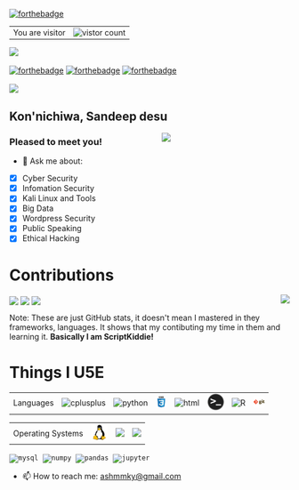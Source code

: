 [![forthebadge](https://forthebadge.com/images/badges/made-with-markdown.svg)](https://forthebadge.com) 
<table>
  <tr>
    <td>You are visitor</td>
    <td><img src="https://profile-counter.glitch.me/Sandeep-BlackHat/count.svg" alt="vistor count" height="50" /></td>
  </tr>
</table>
<img src = 'https://capsule-render.vercel.app/api?type=wave&color=000000&height=150&section=footer&text=Veni,%20Vidi,%20Vici&fontSize=100&animation=blinking&fontColor=00FF00'/>

[![forthebadge](https://forthebadge.com/images/badges/not-a-bug-a-feature.svg)](https://forthebadge.com)  [![forthebadge](https://forthebadge.com/images/badges/powered-by-coffee.svg)](https://forthebadge.com) [![forthebadge](https://forthebadge.com/images/badges/60-percent-of-the-time-works-every-time.svg)](https://forthebadge.com)
<p>
<img src="https://media.giphy.com/media/d8KefZiJ2ae0VMAmsi/giphy.gif" height ='250' align = 'center' />
</p>

## Kon'nichiwa, Sandeep desu
<img align='right' src="https://media.giphy.com/media/fAcQ7d1Hnx2XlY6SMe/giphy.gif" width="230">
 
### Pleased to meet you!

- 💬 Ask me about:
- [x] Cyber Security                                      
- [x] Infomation Security                                  
- [x] Kali Linux and Tools                                 
- [x] Big Data                                              
- [x] Wordpress Security
- [x] Public Speaking
- [x] Ethical Hacking

# Contributions
<img src = 'https://github-profile-trophy.vercel.app/?username=Sandeep-BlackHat&theme=onedark' align='center'/>
<img src = 'https://github-readme-stats.vercel.app/api?username=Sandeep-BlackHat&show_icons=true&theme=tokyonight&count_private=true&line_height=40' align='center'>
<img src = 'https://github-readme-streak-stats.herokuapp.com/?user=Sandeep-BlackHat' align='right'/>
<img src = 'https://github-readme-stats.vercel.app/api/top-langs/?username=Sandeep-BlackHat&theme=tokyonight&hide_langs_below=4' align='center'/>
<p>Note: These are just GitHub stats, it doesn't mean I mastered in they frameworks, languages. It shows that my contibuting my time in them and learning it.
<strong>Basically I am ScriptKiddie!</strong></p>

# Things I U5E

<table>
  <tr>
    <td>Languages</td>
    <td><img src="https://github.com/abranhe/programming-languages-logos/blob/master/src/cpp/cpp_48x48.png" alt="cplusplus" width="20" height="20" /></td>
    <td><img src="https://github.com/abranhe/programming-languages-logos/blob/master/src/python/python_48x48.png" alt="python" width="20" height="20" /></td>
    <td><img src="https://raw.githubusercontent.com/github/explore/80688e429a7d4ef2fca1e82350fe8e3517d3494d/topics/css/css.png" alt="css" width="20" height="20" /></td>
    <td><img src="https://github.com/abranhe/programming-languages-logos/blob/master/src/html/html_48x48.png" alt="html" width="20" height="20" /></td>
    <td><img height="30" src="https://raw.githubusercontent.com/github/explore/80688e429a7d4ef2fca1e82350fe8e3517d3494d/topics/terminal/terminal.png" /></td>
    <td><img src="https://github.com/abranhe/programming-languages-logos/blob/master/src/r/r_48x48.png" alt="R" width="20" height="20" /></td>
    <td><img src="https://raw.githubusercontent.com/github/explore/80688e429a7d4ef2fca1e82350fe8e3517d3494d/topics/git/git.png" alt="git" width="20" height="20" /></td>
  </tr>
</table>

<table>
  <tr>
    <td>Operating Systems</td>
    <td><img height="30" src="https://raw.githubusercontent.com/github/explore/80688e429a7d4ef2fca1e82350fe8e3517d3494d/topics/linux/linux.png" /></td>
    <td><img height="30" src="https://github.com/Sandeep-BlackHat/sandeep-blackhat.github.io/blob/main/assets/img/testimonials/pngegg.png" /></td>
    <td><img height="30" src="https://github.com/Sandeep-BlackHat/sandeep-blackhat.github.io/blob/main/assets/img/testimonials/Parrot_Logo.png" /></td>
  </tr>
</table>

<code><img src="https://img.shields.io/badge/mysql-%2300f.svg?&style=for-the-badge&logo=mysql&logoColor=white" alt="mysql" /></code>&nbsp;
<code><img src="https://img.shields.io/badge/numpy%20-%23013243.svg?&style=for-the-badge&logo=numpy&logoColor=white" alt="numpy"/></code>&nbsp;
<code><img src="https://img.shields.io/badge/pandas%20-%23150458.svg?&style=for-the-badge&logo=pandas&logoColor=white" alt="pandas" /></code>&nbsp;
<code><img src="https://img.shields.io/badge/Jupyter%20-%23F37626.svg?&style=for-the-badge&logo=Jupyter&logoColor=white" alt="jupyter" /></code>&nbsp;

- 📫 How to reach me: ashmmky@gmail.com

<!--
- 👯 I’m looking to collaborate on: **Any of the above mentioned fields Projetcs and Work!**
- - - -
-->
<!--
- ⚡ Fun fact: I am a Intense Gamer:
- [X] PS4 (PS5 - are u kiiding me 😄)
- [X] PC
- [X] Mobile (Sometimes when Laptop Battery is down OR Electricity Cutoff)
- - - -
-->
<!--
**Sandeep-BlackHat/Sandeep-BlackHat** is a ✨ _special_ ✨ repository because its `README.md` (this file) appears on your GitHub profile.
Here are some ideas to get you started:
- 😄 Pronouns: ...

-->
